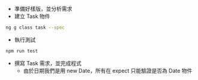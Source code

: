- 準備好樣版，並分析需求
- 建立 Task 物件

```bash
ng g class task --spec
```

- 執行測試
```bash
npm run test
```

- 撰寫 Task 需求，並完成程式
    - 由於日期我們是用 new Date，所有在 expect 只能驗證是否為 Date 物件
